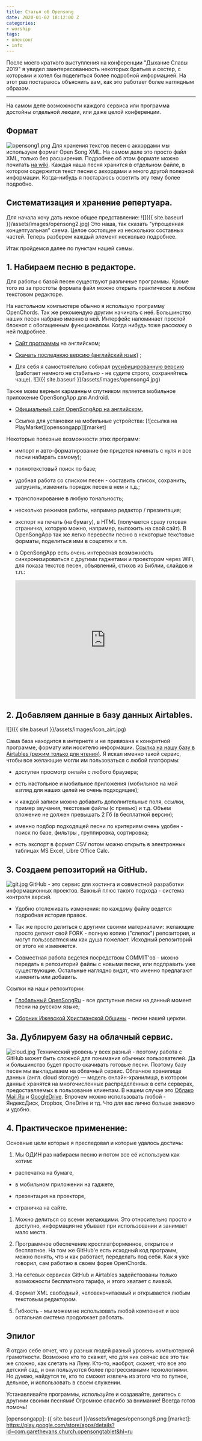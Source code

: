 ```yaml
---
title: Статья об Opensong
date: 2020-01-02 18:12:00 Z
categories:
- worship
tags:
- опенсонг
- info
---
```


После моего краткого выступления на конференции "Дыхание Славы 2019" я увидел заинтересованность некоторых братьев и сестер, с которыми и хотел бы поделиться более подробной информацией. На этот раз постараюсь объяснить вам, как это работает более наглядным образом.

---

На самом деле возможности каждого сервиса или программа достойны отдельной лекции, или даже целой конференции.

## Формат

![opensong1.png](/assets/images/opensong1.png)
Для хранения текстов песен с аккордами мы используем формат Open Song XML. На самом деле это просто файл XML, только без расширения. Подробнее об этом формате можно почитать [на wiki](https://ru.wikipedia.org/wiki/XML).
Каждая наша песня хранится в отдельном файле, в котором содержится текст песни с аккордами и много другой полезной информации. Когда-нибудь я постараюсь осветить эту тему более подробно.

## Систематизация и хранение репертуара.

Для начала хочу дать некое общее представление:
!\[\]({{ site.baseurl }}/assets/images/opensong2.jpg)
Это наша, так сказать "упрощенная концептуальная" схема. Целое состоящее из нескольких составных частей.
Теперь разберем каждый элемент несколько подробнее.

Итак пройдемся далее по пунктам нашей схемы.

## 1. Набираем песню в редакторе.

Для работы с базой песен существуют различные программы. Кроме того из за простоты формата файл можно открыть практически в любом текстовом редакторе.

На настольном компьютере обычно я использую программу OpenChords. Так же рекомендую другим начинать с неё. Большинство наших песен набрано именно в ней. Интерфейс напоминает простой блокнот с обогащенным функционалом. Когда нибудь тоже расскажу о ней подробнее.

* [Сайт программы](https://openchords.sourceforge.io/) на английском;

* [Скачать последнюю версию (английский язык)](https://sourceforge.net/projects/openchords/files/latest/download) ;

* Для себя я самостоятельно собирал [русифицированную версию](https://cloud.mail.ru/public/Evo3/A8AHSL1kQ) (работает немного не стабильно - не судите строго, сохраняйтесь чаще).
  !\[\]({{ site.baseurl }}/assets/images/opensong4.jpg)

Также моим верным карманным спутником является мобильное приложение OpenSongApp для Android.

* [Официальный сайт OpenSongApp на английском.](https://www.opensongapp.com/)

* Ссылка для установки на мобильные устройства:
  \[!\[ссылка на PlayMarket\]\[opensongapp\]\]\[market\]

Некоторые полезные возможности этих программ:

* импорт и авто-форматирование (не придется начинать с нуля и все песни набирать самому);

* полнотекстовый поиск по базе;

* удобная работа со списком песен - составить список, сохранить, загрузить, изменить порядок песен в нем и т.д.;

* транспонирование в любую тональность;

* несколько режимов работы, например редактор / презентация;

* экспорт на печать (на бумагу), в HTML (получается  сразу готовая страничка, которую можно, например, выложить на свой сайт). В OpenSongApp так же легко перевести песню в некоторые текстовые форматы, поделиться ими в соцсетях и т.п.

* в OpenSongApp есть очень интересная возможность синхронизироваться с другими гаджетами и проектором через WiFi, для показа текстов песен, объявлений, стихов из Библии, слайдов и т.п.:
  <p><iframe style="width:100%;" height="315" src="https://www.youtube.com/embed/xdti4Kh3qf8?rel=0&showinfo=0" frameborder="0" allowfullscreen></iframe></p>

## 2. Добавляем данные в базу данных Airtables.

!\[\]({{ site.baseurl }}/assets/images/icon_airt.jpg)

Сама база находится в интернете и не привязана к конкретной программе, формату или носителю информации. [Ссылка на нашу базу в Airtables (режим только для чтения)](https://airtable.com/shrf59t6LkyvGAQ4R).
Я искал именно такой сервис, чтобы все желающие могли им пользоваться с любой платформы:

* доступен просмотр онлайн с любого браузера;

* есть настольное и мобильное приложения (мобильное на мой взгляд для наших целей не очень подходящее);

* к каждой записи можно добавить дополнительные поля, ссылки, пример звучания, текстовые файлы (с превью) и т.д. Объем вложение не должен превышать 2 Гб (в бесплатной версии);

* именно подбор подходящей песни по критериям  очень удобен - поиск по базе, фильтры , группировка, сортировка;

* есть экспорт в формат CSV потом можно открыть в электронных таблицах MS Excel, Libre Office Calc.

## 3. Создаем репозиторий на GitHub.

![git.jpg](%7B%7Bsite.baseurl%7D%7D/assets/image/git.jpg)
GitHub - это сервис для хостинга и совместной разработки информационных проектов. Важный плюс такого подхода - система контроля версий.

* Удобно отслеживать изменения: по каждому файлу ведется подробная история правок.

* Так же просто делиться с другими своими материалами: желающие просто делают свой FORK - полную копию ("слепок") репозитория, и могут пользоватmся им как душа пожелает. Исходный репозиторий от этого не изменяется.

* Совместная работа ведется посредством COMMIT'ов - можно передать в репозиторий файлы с новыми песни, или подправить уже существующие. Остальные наглядно видят, что именно предлагают изменить или добавить.

Ссылки на наши репозитории:

* [Глобальный OpenSongRu](https://github.com/SergKnyz/OpenSongRu) - все доступные песни на данный момент песни на русском языке;

* [Сборник Ижевской Христианской Общины](https://github.com/SergKnyz/ICF) - песни нашей церкви.

## 3a. Дублируем базу на облачный сервис.

![cloud.jpg](%7B%7Bsite.baseurl%7D%7D/assets/images/cloud.jpg)
Технический уровень у всех разный - поэтому работа с GitHub может быть сложной для понимания  обычных пользователей. Да и большинство будет просто скачивать готовые песни. Поэтому базу песен мы выкладываем на облачный сервис.
Облачное хранилище данных (англ. cloud storage) — модель онлайн-хранилища, в котором данные хранятся на многочисленных распределённых в сети серверах, предоставляемых в пользование клиентам.
В нашем случае это [Облако Mail.Ru](https://cloud.mail.ru/public/BntW/H7FubED5D) и [GoogleDrive](https://drive.google.com/drive/folders/1K4NR7njvLmjtOn2Ljp7YpigRXDAG-Hb-).
Впрочем можно использовать любой - ЯндексДиск, Dropbox, OneDrive и тд. Что для вас лично больше знакомо и удобно.

## 4. Практическое применение:

Основные цели которые я преследовал и которые удалось достичь:

1. Мы ОДИН раз набираем песню и потом все её используем как хотим:

* распечатка на бумаге,

* в мобильном приложении на гаджете,

* презентация на проекторе,

* страничка на сайте.

1. Можно делиться со всеми желающими. Это относительно просто и доступно, информация не убывает при использовании и занимает мало места.

2. Программное обеспечение кросплатформенное, открытое и бесплатное. На том же GitHub'е есть исходный код программ, можно понять, что и как работает, переделать под себя. Как я уже говорил,  сам работаю в своем форке OpenChords.

3. На сетевых сервисах GitHub и Airtables задействованы только возможности бесплатного тарифа, и этого хватает с лихвой.

4. Формат XML свободный, человекочитаемый и открывается любым текстовым редактором.

5. Гибкость - мы можем не использовать любой компонент и все остальная система продолжает работать.

## Эпилог

Я отдаю себе отчет, что у разных людей разный уровень компьютерной грамотности. Возможно кто то скажет, что для них сейчас все это так же сложно, как слетать на Луну. Кто-то, наоброт, скажет, что все это детский сад, и они пользуются более прогрессивными технологиями.
Но думаю, найдутся те, кто то сможет извлечь из этого что то путное, дельное, и использовать в своем служении.

Устанавливайте программы, используйте и создавайте, делитесь с другими своими песнями!
Огромное спасибо за внимание!
Всегда готов помочь!

\[opensongapp\]: {{ site.baseurl }}/assets/images/opensong6.png
\[market\]: https://play.google.com/store/apps/details?id=com.garethevans.church.opensongtablet&hl=ru